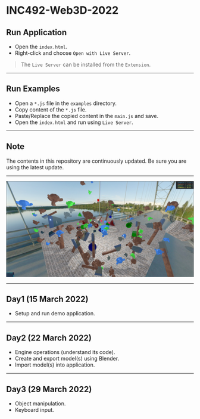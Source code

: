 
# INC492-Web3D-2022

## Run Application
- Open the `index.html`.
- Right-click and choose `Open with Live Server`.

> The `Live Server` can be installed from the `Extension`.

---

## Run Examples
- Open a `*.js` file in the `examples` directory.
- Copy content of the `*.js` file.
- Paste/Replace the copied content in the `main.js` and save.
- Open the `index.html` and run using `Live Server`.

---

## Note
The contents in this repository are continuously updated. Be sure you are using the latest update.

---

![alt text](./public/assets/images/demo_scene.png)

---

## Day1 (15 March 2022)
- Setup and run demo application.

---

## Day2 (22 March 2022)
- Engine operations (understand its code).
- Create and export model(s) using Blender.
- Import model(s) into application.

---

## Day3 (29 March 2022)
- Object manipulation.
- Keyboard input.